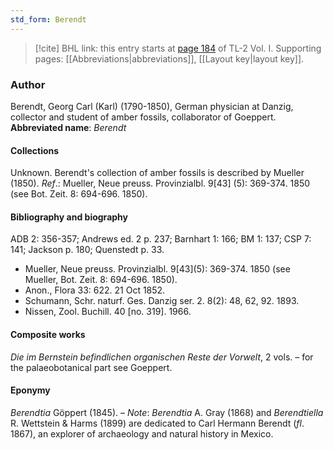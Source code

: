 ```yaml
---
std_form: Berendt
---
```


> [!cite] BHL link: this entry starts at [page 184](https://www.biodiversitylibrary.org/page/33120315) of TL-2 Vol. I.
> Supporting pages: [[Abbreviations|abbreviations]], [[Layout key|layout key]].

### Author

Berendt, Georg Carl (Karl) (1790-1850), German physician at Danzig, collector and student of amber fossils, collaborator of Goeppert. 
**Abbreviated name**: *Berendt*

#### Collections

Unknown. Berendt's collection of amber fossils is described by Mueller (1850).
*Ref*.: Mueller, Neue preuss. Provinzialbl. 9\[43\] (5): 369-374. 1850 (see Bot. Zeit. 8: 694-696. 1850).

#### Bibliography and biography

ADB 2: 356-357; Andrews ed. 2 p. 237; Barnhart 1: 166; BM 1: 137; CSP 7: 141; Jackson p. 180; Quenstedt p. 33.
- Mueller, Neue preuss. Provinzialbl. 9\[43\](5): 369-374. 1850 (see Mueller, Bot. Zeit. 8: 694-696. 1850).
- Anon., Flora 33: 622. 21 Oct 1852.
- Schumann, Schr. naturf. Ges. Danzig ser. 2. 8(2): 48, 62, 92. 1893.
- Nissen, Zool. Buchill. 40 \[no. 319\]. 1966.

#### Composite works

*Die im Bernstein befindlichen organischen Reste der Vorwelt*, 2 vols. – for the palaeobotanical part see Goeppert.

#### Eponymy

*Berendtia* Göppert (1845). – *Note*: *Berendtia* A. Gray (1868) and *Berendtiella* R. Wettstein & Harms (1899) are dedicated to Carl Hermann Berendt (*fl*. 1867), an explorer of archaeology and natural history in Mexico.

